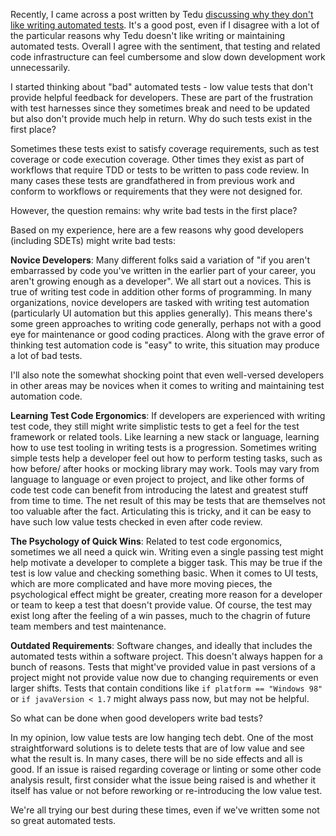 Recently, I came across a post written by Tedu [discussing why they don't like writing automated tests](https://flak.tedunangst.com/post/against-testing). It's a good post, even if I disagree with a lot of the particular reasons why Tedu doesn't like writing or maintaining automated tests. Overall I agree with the sentiment, that testing and related code infrastructure can feel cumbersome and slow down development work unnecessarily. 

I started thinking about "bad" automated tests - low value tests that don't provide helpful feedback for developers. These are part of the frustration with test harnesses since they sometimes break and need to be updated but also don't provide much help in return. Why do such tests exist in the first place? 

Sometimes these tests exist to satisfy coverage requirements, such as test coverage or code execution coverage. Other times they exist as part of workflows that require TDD or tests to be written to pass code review. In many cases these tests are grandfathered in from previous work and conform to workflows or requirements that they were not designed for. 

However, the question remains: why write bad tests in the first place? 

Based on my experience, here are a few reasons why good developers (including SDETs) might write bad tests: 

**Novice Developers**: Many different folks said a variation of "if you aren't embarrassed by code you've written in the earlier part of your career, you aren't growing enough as a developer". We all start out a novices. This is true of writing test code in addition other forms of programming. In many organizations, novice developers are tasked with writing test automation (particularly UI automation but this applies generally). This means there's some green approaches to writing code generally, perhaps not with a good eye for maintenance or good coding practices. Along with the grave error of thinking test automation code is "easy" to write, this situation may produce a lot of bad tests.

I'll also note the somewhat shocking point that even well-versed developers in other areas may be novices when it comes to writing and maintaining test automation code.

**Learning Test Code Ergonomics**: If developers are experienced with writing test code, they still might write simplistic tests to get a feel for the test framework or related tools. Like learning a new stack or language, learning how to use test tooling in writing tests is a progression. Sometimes writing simple tests help a developer feel out how to perform testing tasks, such as how before/ after hooks or mocking library may work. Tools may vary from language to language or even project to project, and like other forms of code test code can benefit from introducing the latest and greatest stuff from time to time. The net result of this may be tests that are themselves not too valuable after the fact. Articulating this is tricky, and it can be easy to have such low value tests checked in even after code review.

**The Psychology of Quick Wins**: Related to test code ergonomics, sometimes we all need a quick win. Writing even a single passing test might help motivate a developer to complete a bigger task. This may be true if the test is low value and checking something basic. When it comes to UI tests, which are more complicated and have more moving pieces, the psychological effect might be greater, creating more reason for a developer or team to keep a test that doesn't provide value. Of course, the test may exist long after the feeling of a win passes, much to the chagrin of future team members and test maintenance.

**Outdated Requirements**: Software changes, and ideally that includes the automated tests within a software project. This doesn't always happen for a bunch of reasons. Tests that might've provided value in past versions of a project might not provide value now due to changing requirements or even larger shifts. Tests that contain conditions like `if platform == "Windows 98"` or `if javaVersion < 1.7` might always pass now, but may not be helpful. 

So what can be done when good developers write bad tests? 

In my opinion, low value tests are low hanging tech debt. One of the most straightforward solutions is to delete tests that are of low value and see what the result is. In many cases, there will be no side effects and all is good. If an issue is raised regarding coverage or linting or some other code analysis result, first consider what the issue being raised is and whether it itself has value or not before reworking or re-introducing the low value test.

We're all trying our best during these times, even if we've written some not so great automated tests.

